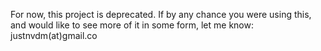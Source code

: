 For now, this project is deprecated. If by any chance you were using this, and would like to see more of it in some form, let me know: justnvdm(at)gmail.co
